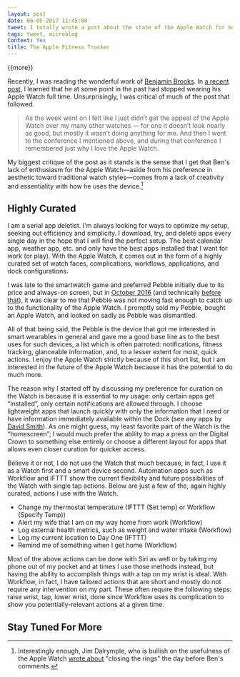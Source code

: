 ```yaml
---
layout: post
date: 06-05-2017 11:45:00
tweet: I totally wrote a post about the state of the Apple Watch for before WWDC… It is **NOT** ready for prime time, so here’s what I have so far.
tags: tweet, microblog
Context: Yes
title: The Apple Fitness Tracker
---
```


{{more}}

Recently, I was reading the wonderful work of [Benjamin Brooks][1]. In [a recent post][2], I learned that he at some point in the past had stopped wearing his Apple Watch full time. Unsurprisingly, I was critical of much of the post that followed.

> As the week went on I felt like I just didn’t get the appeal of the Apple Watch over my many other watches — for one it doesn’t look nearly as good, but mostly it wasn’t doing anything for me. And then I went to the conference I mentioned above, and during that conference I remembered just why I love the Apple Watch.

My biggest critique of the post as it stands is the sense that I get that Ben's lack of enthusiasm for the Apple Watch—aside from his preference in aesthetic toward traditional watch styles—comes from a lack of creativity and essentiality with how he uses the device.[^1]

## Highly Curated
I am a serial app deletist. I'm always looking for ways to optimize my setup, seeking out efficiency and simplicity. I download, try, and delete apps every single day in the hope that I will find the perfect setup. The best calendar app, weather app, etc. and only have the best apps installed that I want for work (or play). With the Apple Watch, it comes out in the form of a highly curated set of watch faces, complications, workflows, applications, and dock configurations.

I was late to the smartwatch game and preferred Pebble initially due to its price and always-on screen, but in [October 2016][4] (and technically [before that][5]), it was clear to me that Pebble was not moving fast enough to catch up to the functionality of the Apple Watch. I promptly sold my Pebble, bought an Apple Watch, and looked on sadly as Pebble was dismantled.

All of that being said, the Pebble is the device that got me interested in smart wearables in general and gave me a good base line as to the best uses for such devices, a list which is often parroted: notifications, fitness tracking, glanceable information, and, to a lesser extent for most, quick actions. I enjoy the Apple Watch strictly because of this short list, but I am interested in the future of the Apple Watch because it has the potential to do much more.

The reason why I started off by discussing my preference for curation on the Watch is because it is essential to my usage: only certain apps get “installed”, only certain notifications are allowed through. I choose lightweight apps that launch quickly with only the information that I need or have information immediately available within the Dock (see any apps by [David Smith][6]). As one might guess, my least favorite part of the Watch is the “homescreen”; I would much prefer the ability to map a press on the Digital Crown to something else entirely or choose a different layout for apps that allows even closer curation for quicker access.

Believe it or not, I do not use the Watch that much because, in fact, I use it as a Watch first and a smart device second. Automation apps such as Workflow and IFTTT show the current flexibility and future possibilities of the Watch with single tap actions. Below are just a few of the, again highly curated, actions I use with the Watch.
+ Change my thermostat temperature (IFTTT (Set temp) or Workflow (Specify Temp))
+ Alert my wife that I am on my way home from work (Workflow)
+ Log external health metrics, such as weight and water intake (Workflow)
+ Log my current location to Day One (IFTTT)
+ Remind me of something when I get home (Workflow)

Most of the above actions can be done with Siri as well or by taking my phone out of my pocket and at times I use those methods instead, but having the ability to accomplish things with a tap on my wrist is ideal. With Workflow, in fact, I have tailored actions that are short and mostly do not require any intervention on my part. These often require the following steps: raise wrist, tap, lower wrist, done since Workflow uses its complication to show you potentially-relevant actions at a given time.

## **Stay Tuned For More**

[^1]:	Interestingly enough, Jim Dalrymple, who is bullish on the usefulness of the Apple Watch [wrote about][3] "closing the rings" the day before Ben's comments.

[1]:	https://brooksreview.net
[2]:	https://brooksreview.net/2017/05/back-to-the-apple-watch-for-a-week/
[3]:	http://www.loopinsight.com/2017/05/15/its-not-just-about-closing-the-rings-with-apple-watch/
[4]:	https://engineeredeloquence.com/2016/10/picking-up-the-pebbles
[5]:	https://engineeredeloquence.com/2015/11/smartwatches-and-smart-watches
[6]:	https://david-smith.org/apps/